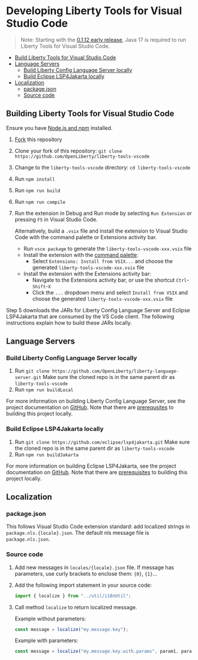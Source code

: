 # Developing Liberty Tools for Visual Studio Code

> Note: Starting with the [0.1.12 early release](https://github.com/OpenLiberty/liberty-tools-vscode/releases/tag/0.1.12), Java 17 is required to run Liberty Tools for Visual Studio Code.

- [Build Liberty Tools for Visual Studio Code](#build-liberty-tools-for-visual-studio-code)
- [Language Servers](#language-servers)
  - [Build Liberty Config Language Server locally](#build-liberty-config-language-server-locally)
  - [Build Eclipse LSP4Jakarta locally](#build-eclipse-lsp4jakarta-locally)
- [Localization](#localization)
  - [package.json](#packagejson)
  - [Source code](#source-code)

## Building Liberty Tools for Visual Studio Code

Ensure you have [Node.js and npm](https://docs.npmjs.com/downloading-and-installing-node-js-and-npm) installed.

1. [Fork](https://docs.github.com/en/get-started/quickstart/fork-a-repo#forking-a-repository) this repository
2. Clone your fork of this repository: `git clone https://github.com/OpenLiberty/liberty-tools-vscode`
3. Change to the `liberty-tools-vscode` directory: `cd liberty-tools-vscode`
4. Run `npm install`
5. Run `npm run build`
6. Run `npm run compile`
7. Run the extension in Debug and Run mode by selecting `Run Extension` or pressing `F5` in Visual Studio Code.

   Alternatively, build a `.vsix` file and install the extension to Visual Studio Code with the command palette or Extensions activity bar.
   - Run `vsce package` to generate the `liberty-tools-vscode-xxx.vsix` file
   - Install the extension with the [command palette](https://docs.github.com/en/codespaces/codespaces-reference/using-the-vs-code-command-palette-in-codespaces#accessing-the-vs-code-command-palette):
     - Select `Extensions: Install from VSIX...` and choose the generated `liberty-tools-vscode-xxx.vsix` file
   - Install the extension with the Extensions activity bar:
     - Navigate to the Extensions activity bar, or use the shortcut `Ctrl`-`Shift`-`X`
     - Click the `...` dropdown menu and select `Install from VSIX` and choose the generated `liberty-tools-vscode-xxx.vsix` file

Step 5 downloads the JARs for Liberty Config Language Server and Eclipse LSP4Jakarta that are consumed by the VS Code client.
The following instructions explain how to build these JARs locally.

## Language Servers

### Build Liberty Config Language Server locally

1. Run `git clone https://github.com/OpenLiberty/liberty-language-server.git`
    Make sure the cloned repo is in the same parent dir as `liberty-tools-vscode`
2. Run `npm run buildLocal`

For more information on building Liberty Config Language Server, see the project documentation on [GitHub](https://github.com/OpenLiberty/liberty-language-server/blob/main/DEVELOPING.md). Note that there are [prerequsites](https://github.com/OpenLiberty/liberty-language-server/blob/main/DEVELOPING.md#prerequisites) to building this project locally.

### Build Eclipse LSP4Jakarta locally

1. Run `git clone https://github.com/eclipse/lsp4jakarta.git`
    Make sure the cloned repo is in the same parent dir as `liberty-tools-vscode`
2. Run `npm run buildJakarta`

For more information on building Eclipse LSP4Jakarta, see the project documentation on [GitHub](https://github.com/eclipse/lsp4jakarta/blob/main/docs/BUILDING.md). Note that there are [prerequisites](https://github.com/eclipse/lsp4jakarta/blob/main/docs/BUILDING.md#prerequisites) to building this project locally.

## Localization

### package.json

This follows Visual Studio Code extension standard: add localized strings in `package.nls.{locale}.json`.
The default nls message file is `package.nls.json`.

### Source code

1. Add new messages in `locales/{locale}.json` file.  If message has parameters, use curly brackets to enclose them: `{0}`, `{1}`...

2. Add the following import statement in your source code:

   ```ts
   import { localize } from "../util/i18nUtil";
   ```

3. Call method `localize` to return localized message.

   Example without parameters:

   ```ts
   const message = localize("my.message.key");
   ```

   Example with parameters:

   ```ts
   const message = localize("my.message.key.with.params", param1, param2);
   ```

